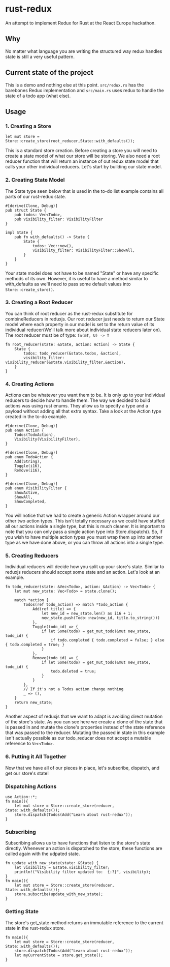 # rust-redux
An attempt to implement Redux for Rust at the React Europe hackathon.

## Why
No matter what language you are writing the structured way redux handles state is still a very useful pattern.

## Current state of the project
This is a demo and nothing else at this point. `src/redux.rs` has the barebones Redux implementation and `src/main.rs` uses redux to handle the state of a todo app (what else).

## Usage
### 1. Creating a Store

`let mut store = Store::create_store(root_reducer,State::with_defaults());`

This is a standard store creation. Before creating a store you will need to create a state model of what our store will be storing. We also need a root reducer function that will return an instance of out redux state model that calls your other individual reducers. Let's start by building our state model.

### 2. Creating State Model
The State type seen below that is used in the to-do list example contains all parts of our rust-redux state.

```
#[derive(Clone, Debug)]
pub struct State {
    pub todos: Vec<Todo>,
    pub visibility_filter: VisibilityFilter
}

impl State {
    pub fn with_defaults() -> State {
        State {
            todos: Vec::new(),
            visibility_filter: VisibilityFilter::ShowAll,
        }
    }
}
```

Your state model does not have to be named "State" or have any specific methods of its own. However, it is useful to have a method similar to with_defaults as we'll need to pass some default values into `Store::create_store()`.


### 3. Creating a Root Reducer
You can think of root reducer as the rust-redux substitute for combineReducers in reduxjs. Our root reducer just needs to return our State model where each property in our model is set to the return value of its individual reducer(We'll talk more about individual state reducers later on). The root reducer must be of type: `fn(&T, U) -> T`
```
fn root_reducer(state: &State, action: Action) -> State {
    State {
        todos: todo_reducer(&state.todos, &action),
        visibility_filter: visibility_reducer(&state.visibility_filter,&action),
    }
}
```

### 4. Creating Actions
Actions can be whatever you want them to be. It is only up to your individual reducers to decide how to handle them. The way we decided to build actions was using rust enums. They allow us to specify a type and a payload without adding all that extra syntax. Take a look at the Action type created in the to-do example.

```
#[derive(Clone, Debug)]
pub enum Action {
    Todos(TodoAction),
    Visibility(VisibilityFilter),
}

#[derive(Clone, Debug)]
pub enum TodoAction {
    Add(String),
    Toggle(i16),
    Remove(i16),
}

#[derive(Clone, Debug)]
pub enum VisibilityFilter {
    ShowActive,
    ShowAll,
    ShowCompleted,
}

```
You will notice that we had to create a generic Action wrapper around our other two action types. This isn't totally necessary as we could have stuffed all our actions inside a single type, but this is much cleaner. It is important to note that you can only pass a single action type into Store.dispatch(). So, if you wish to have multiple action types you must wrap them up into another type as we have done above, or you can throw all actions into a single type.

### 5. Creating Reducers
Individual reducers will decide how you split up your store's state. Similar to reduxjs reducers should accept some state and an action. Let's look at an example.

```
fn todo_reducer(state: &Vec<Todo>, action: &Action) -> Vec<Todo> {
    let mut new_state: Vec<Todo> = state.clone();

    match *action {
        Todos(ref todo_action) => match *todo_action {
            Add(ref title) => {
                let new_id = new_state.len() as i16 + 1;
                new_state.push(Todo::new(new_id, title.to_string()))
            },
    		Toggle(todo_id) => {
                if let Some(todo) = get_mut_todo(&mut new_state, todo_id) {
                    if todo.completed { todo.completed = false; } else { todo.completed = true; }
                }
            },
            Remove(todo_id) => {
                if let Some(todo) = get_mut_todo(&mut new_state, todo_id) {
                    todo.deleted = true;
                }
            }
        },
        // If it's not a Todos action change nothing
        _ => (),
    }
    return new_state;
}
```
Another aspect of reduxjs that we want to adapt is avoiding direct mutation of the store's state. As you can see here we create a clone of the state that is passed in and mutate the clone's properties instead of the state reference that was passed to the reducer. Mutating the passed in state in this example isn't actually possible as our todo_reducer does not accept a mutable reference to `Vec<Todo>`.

### 6. Putting it All Together
Now that we have all of our pieces in place, let's subscribe, dispatch, and get our store's state!
### Dispatching Actions
```
use Action::*;
fn main(){
	let mut store = Store::create_store(reducer, State::with_defaults());
	store.dispatch(Todos(Add("Learn about rust-redux"));
}
```

### Subscribing
Subscribing allows us to have functions that listen to the store's state directly. Whenever an action is dispatched to the store, these functions are called again with the udpated state.
```
fn update_with_new_state(state: &State) {
	let visibility = &state.visibility_filter;
	println!("Visibility filter updated to:  {:?}", visibility);
}
fn main(){
	let mut store = Store::create_store(reducer, State::with_defaults());
	store.subscribe(update_with_new_state);
}
```
### Getting State
The store's get_state method returns an immutable reference to the current state in the rust-redux store.
```
fn main(){
	let mut store = Store::create_store(reducer, State::with_defaults());
	store.dispatch(Todos(Add("Learn about rust-redux"));
    let myCurrentState = store.get_state();
}
```
